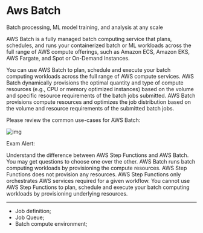 # Aws Batch

Batch processing, ML model training, and analysis at any scale

AWS Batch is a fully managed batch computing service that plans, schedules, and runs your containerized batch or ML workloads across the full range of AWS compute offerings, such as Amazon ECS, Amazon EKS, AWS Fargate, and Spot or On-Demand Instances.

You can use AWS Batch to plan, schedule and execute your batch computing workloads across the full range of AWS compute services. AWS Batch dynamically provisions the optimal quantity and type of compute resources (e.g., CPU or memory optimized instances) based on the volume and specific resource requirements of the batch jobs submitted. AWS Batch provisions compute resources and optimizes the job distribution based on the volume and resource requirements of the submitted batch jobs.

Please review the common use-cases for AWS Batch:

![img](https://assets-pt.media.datacumulus.com/aws-clf-pt/assets/pt2-q64-i1.jpg)

Exam Alert:

Understand the difference between AWS Step Functions and AWS Batch. You may get questions to choose one over the other. AWS Batch runs batch computing workloads by provisioning the compute resources. AWS Step Functions does not provision any resources. AWS Step Functions only orchestrates AWS services required for a given workflow. You cannot use AWS Step Functions to plan, schedule and execute your batch computing workloads by provisioning underlying resources.

---

- Job definition;
- Job Queue;
- Batch compute environment;
